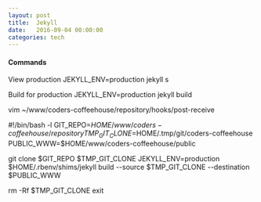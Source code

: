 ```yaml
---
layout: post
title:  Jekyll
date:   2016-09-04 00:00:00
categories: tech
---
```


#### Commands


View production
JEKYLL_ENV=production jekyll s

Build for production
JEKYLL_ENV=production jekyll build


vim ~/www/coders-coffeehouse/repository/hooks/post-receive

#!/bin/bash -l
GIT_REPO=$HOME/www/coders-coffeehouse/repository
TMP_GIT_CLONE=$HOME/.tmp/git/coders-coffeehouse
PUBLIC_WWW=$HOME/www/coders-coffeehouse/public

git clone $GIT_REPO $TMP_GIT_CLONE
JEKYLL_ENV=production $HOME/.rbenv/shims/jekyll build --source $TMP_GIT_CLONE --destination $PUBLIC_WWW

rm -Rf $TMP_GIT_CLONE
exit